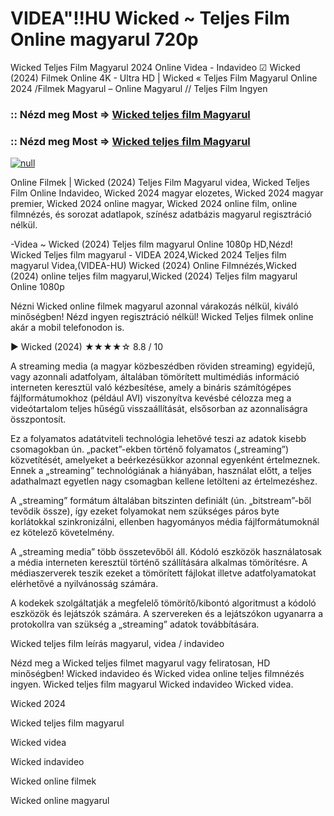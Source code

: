 # VIDEA"!!HU Wicked ~ Teljes Film Online magyarul 720p

Wicked Teljes Film Magyarul 2024 Online Videa - Indavideo ☑ Wicked (2024) Filmek Online 4K - Ultra HD | Wicked « Teljes Film Magyarul Online 2024 /Filmek Magyarul – Online Magyarul // Teljes Film Ingyen

### :: Nézd meg Most => [Wicked teljes film Magyarul](https://playmov.fun/hu/movie/402431/wicked-GITHU)

### :: Nézd meg Most => [Wicked teljes film Magyarul](https://playmov.fun/hu/movie/402431/wicked-GITHU)

[![null](https://static.wixstatic.com/media/855a25_043b5abeb4ae4d35ac003198e7fe56ed~mv2.gif)](https://playmov.fun/hu/movie/402431/wicked-GITHU)

Online Filmek | Wicked (2024) Teljes Film Magyarul videa, Wicked Teljes Film Online Indavideo, Wicked 2024 magyar elozetes, Wicked 2024 magyar premier, Wicked 2024 online magyar, Wicked 2024 online film, online filmnézés, és sorozat adatlapok, színész adatbázis magyarul regisztráció nélkül.

-Videa ~ Wicked (2024) Teljes film magyarul Online 1080p HD,Nézd! Wicked Teljes film magyarul - VIDEA 2024,Wicked 2024 Teljes film magyarul Videa,(VIDEA-HU) Wicked (2024) Online Filmnézés,Wicked (2024) online teljes film magyarul,Wicked (2024) Teljes film magyarul Online 1080p

Nézni Wicked online filmek magyarul azonnal várakozás nélkül, kiváló minőségben! Nézd ingyen regisztráció nélkül! Wicked Teljes filmek online akár a mobil telefonodon is.

▶️ Wicked (2024) ★★★★☆ 8.8 / 10

A streaming media (a magyar közbeszédben röviden streaming) egyidejű, vagy azonnali adatfolyam, általában tömörített multimédiás információ interneten keresztül való kézbesítése, amely a bináris számítógépes fájlformátumokhoz (például AVI) viszonyítva kevésbé célozza meg a videótartalom teljes hűségű visszaállítását, elsősorban az azonnaliságra összpontosít.

Ez a folyamatos adatátviteli technológia lehetővé teszi az adatok kisebb csomagokban ún. „packet”-ekben történő folyamatos („streaming”) közvetítését, amelyeket a beérkezésükkor azonnal egyenként értelmeznek. Ennek a „streaming” technológiának a hiányában, használat előtt, a teljes adathalmazt egyetlen nagy csomagban kellene letölteni az értelmezéshez.

A „streaming” formátum általában bitszinten definiált (ún. „bitstream”-ből tevődik össze), így ezeket folyamokat nem szükséges páros byte korlátokkal szinkronizálni, ellenben hagyományos média fájlformátumoknál ez kötelező követelmény.

A „streaming media” több összetevőből áll. Kódoló eszközök használatosak a média interneten keresztül történő szállítására alkalmas tömörítésre. A médiaszerverek teszik ezeket a tömörített fájlokat illetve adatfolyamatokat elérhetővé a nyilvánosság számára.

A kodekek szolgáltatják a megfelelő tömörítő/kibontó algoritmust a kódoló eszközök és lejátszók számára. A szervereken és a lejátszókon ugyanarra a protokollra van szükség a „streaming” adatok továbbítására.

Wicked teljes film leírás magyarul, videa / indavideo

Nézd meg a Wicked teljes filmet magyarul vagy feliratosan, HD minőségben! Wicked indavideo és Wicked videa online teljes filmnézés ingyen. Wicked teljes film magyarul Wicked indavideo Wicked videa.

Wicked 2024

Wicked teljes film magyarul

Wicked videa

Wicked indavideo

Wicked online filmek

Wicked online magyarul

